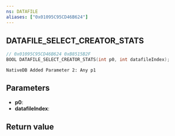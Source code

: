 ```yaml
---
ns: DATAFILE
aliases: ["0x01095C95CD46B624"]
---
```

## DATAFILE_SELECT_CREATOR_STATS

```c
// 0x01095C95CD46B624 0xB8515B2F
BOOL DATAFILE_SELECT_CREATOR_STATS(int p0, int datafileIndex);
```

```
NativeDB Added Parameter 2: Any p1
```

## Parameters
* **p0**: 
* **datafileIndex**: 

## Return value

